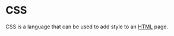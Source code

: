 # CSS































CSS is a language that can be used to add style to an [HTML](/wiki/HTML) page.
































































































































































































































































































































































































































































































































































































































































































































































































































































































































































































































































































































































































































































































































































































































































































































































































































































































































































































































































































































































































































































































































































































































































































































































































































































































































































































































































































































































































































































































































































































































































































































































































































































































































































































































































































































































































































































































































































































































































































































































































































































































































































































































































